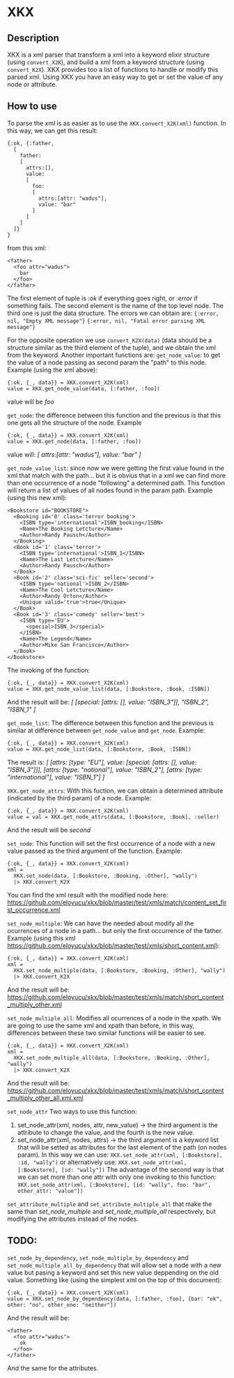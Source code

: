 # XKX

## Description
XKX is a xml parser that transform a xml into a keyword elixir structure (using `convert_X2K`), and build a xml from a keyword structure (using `convert_K2X`).
XKX provides too a list of functions to handle or modify this parsed xml. Using XKX you have an easy way to get or set the value of any node or attribute.

## How to use
To parse the xml is as easier as to use the `XKX.convert_X2K(xml)` function. In this way, we can get this result:
```
{:ok, {:father,
  [
    father:
    [
      attrs:[],
      value:
      [
        foo:
        [
          attrs:[attr: "wadus"],
          value: "bar"
        ]
      ]
    ]
  ]}
}
```
from this xml:
```
<father>
  <foo attr="wadus">
    bar
  </foo>
</father>
```

The first element of tuple is *:ok* if everything goes right, or *:error* if something fails. The second element is the name of the top level node. The third one is just the data structure.
The errors we can obtain are:
`{:error, nil, "Empty XML message"}`
`{:error, nil, "Fatal error parsing XML message"}`

For the opposite operation we use `convert_K2X(data)` (data should be a structure similar as the third element of the tuple), and we obtain the xml from the keyword.
Another important functions are:
`get_node_value`: to get the value of a node passing as second param the "path" to this node. Example (using the xml above):
```
{:ok, {_, data}} = XKX.convert_X2K(xml)
value = XKX.get_node_value(data, [:father, :foo])
```
value will be _foo_

`get_node`: the difference between this function and the previous is that this one gets all the structure of the node. Example
```
{:ok, {_, data}} = XKX.convert_X2K(xml)
value = XKX.get_node(data, [:father, :foo])
```
value will:
_[
  attrs:[attr: "wadus"],
  value: "bar"
]_

`get_node_value_list`: since now we were getting the first value found in the xml that match with the path... but it is obvius that in a xml we can find more than one occurrence of a node "following" a determined path. This function will return a list of values of all nodes found in the param path. Example (using this new xml):
```
<Bookstore id="BOOKSTORE">
  <Booking id='0' class='terror booking'>
    <ISBN type='international'>ISBN_booking</ISBN>
    <Name>The Booking Letcture</Name>
    <Author>Randy Pausch</Author>
  </Booking>
  <Book id='1' class='terror'>
    <ISBN type='international'>ISBN_1</ISBN>
    <Name>The Last Letcture</Name>
    <Author>Randy Pausch</Author>
  </Book>
  <Book id='2' class='sci-fic' seller='second'>
    <ISBN type='national'>ISBN_2</ISBN>
    <Name>The Cool Letcture</Name>
    <Author>Randy Orton</Author>
    <Unique valid='true'>true</Unique>
  </Book>
  <Book id='3' class='comedy' seller='best'>
    <ISBN type='EU'>
      <special>ISBN_3</special>
    </ISBN>
    <Name>The Legend</Name>
    <Author>Mike San Francisco</Author>
  </Book>
</Bookstore>
```
The invoking of the function:
```
{:ok, {_, data}} = XKX.convert_X2K(xml)
value = XKX.get_node_value_list(data, [:Bookstore, :Book, :ISBN])
```
And the result will be:
_[
  [special: [attrs: [], value: "ISBN_3"]],
  "ISBN_2",
  "ISBN_1"
]_


`get_node_list`: The difference between this function and the previous is similar at difference between `get_node_value` and `get_node`. Example:
```
{:ok, {_, data}} = XKX.convert_X2K(xml)
value = XKX.get_node_list(data, [:Bookstore, :Book, :ISBN])
```
The result is:
_[
  [attrs: [type: "EU"], value: [special: [attrs: [], value: "ISBN_3"]]],
  [attrs: [type: "national"], value: "ISBN_2"],
  [attrs: [type: "international"], value: "ISBN_1"]
]_

`XKX.get_node_attrs`: With this fuction, we can obtain a determined attribute (indicated by the third param) of a node. Example:
```
{:ok, {_, data}} = XKX.convert_X2K(xml)
value = val = XKX.get_node_attrs(data, [:Bookstore, :Book], :seller)
```
And the result will be _second_

`set_node`: This function will set the first occurrence of a node with a new value passed as the third argument of the function. Example:
```
{:ok, {_, data}} = XKX.convert_X2K(xml)
xml =
  XKX.set_node(data, [:Bookstore, :Booking, :Other], "wally")
  |> XKX.convert_K2X
```
You can find the xml result with the modified node here: https://github.com/eloyucu/xkx/blob/master/test/xmls/match/content_set_first_occurrence.xml

`set_node_multiple`: We can have the needed about modify all the ocurrences of a node in a path... but only the first occurrence of the father. Example (using this xml https://github.com/eloyucu/xkx/blob/master/test/xmls/short_content.xml):
```
{:ok, {_, data}} = XKX.convert_X2K(xml)
xml =
  XKX.set_node_multiple(data, [:Bookstore, :Booking, :Other], "wally")
  |> XKX.convert_K2X
```
And the result will be: https://github.com/eloyucu/xkx/blob/master/test/xmls/match/short_content_multiply_other.xml


`set_node_multiple_all`: Modifies all ocurrences of a node in the xpath. We are going to use the same xml and xpath than before, in this way, differences between these two similar functions will be easier to see.
```
{:ok, {_, data}} = XKX.convert_X2K(xml)
xml =
  XKX.set_node_multiple_all(data, [:Bookstore, :Booking, :Other], "wally")
  |> XKX.convert_K2X
```
And the result will be: https://github.com/eloyucu/xkx/blob/master/test/xmls/match/short_content_multiply_other_all.xml.xml

`set_node_attr` Two ways to use this function:
1) set_node_attr(xml, nodes, attr, new_value) -> the third argument is the attribute to change the value, and the fourth is the new value.
2) set_node_attr(xml, nodes, attrs) -> the third argument is a keyword list that will be setted as attributes for the last element of the path (on nodes param).
In this way we can use:
`XKX.set_node_attr(xml, [:Bookstore], :id, "wally")`
or alternatively use:
`XKX.set_node_attr(xml, [:Bookstore], [id: "wally"])`
The advantage of the second way is that we can set more than one attr with only one invoking to this function:
`XKX.set_node_attr(xml, [:Bookstore], [id: "wally", foo: "bar", other_attr: "value"])`

`set_attribute_multiple` and `set_attribute_multiple_all` that make the same than _set_node_multiple_ and _set_node_multiple_all_ respectively, but modifying the attributes instead of the nodes.

## TODO:
`set_node_by_dependency`, `set_node_multiple_by_dependency` and `set_node_multiple_all_by_dependency` that will allow set a node with a new value but pasing a keyword and set this new value deppending on the old value. Something like (using the simplest xml on the top of this document):
```
{:ok, {_, data}} = XKX.convert_X2K(xml)
value = XKX.set_node_by_dependency(data, [:father, :foo], [bar: "ok", other: "no", other_one: "neither"])
```
And the result will be:
```
<father>
  <foo attr="wadus">
    ok
  </foo>
</father>
```
And the same for the attributes.
